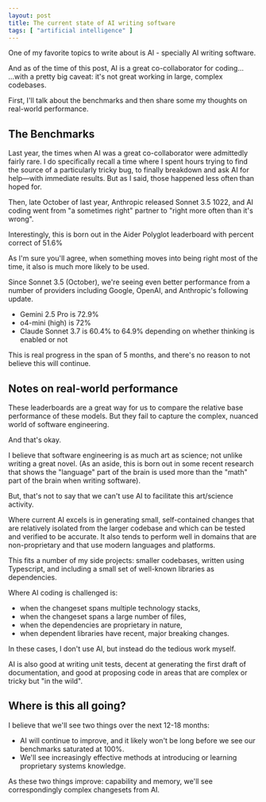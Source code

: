 ```yaml
---
layout: post
title: The current state of AI writing software
tags: [ "artificial intelligence" ]
---
```


One of my favorite topics to write about is AI - specially AI writing software.

And as of the time of this post, AI is a great co-collaborator for coding...
...with a pretty big caveat: it's not great working in large, complex codebases.

First, I'll talk about the benchmarks and then share some my thoughts on real-world performance.

## The Benchmarks

Last year, the times when AI was a great co-collaborator were admittedly fairly rare. 
I do specifically recall a time where I spent hours trying to find the source of a 
particularly tricky bug, to finally breakdown and ask AI for help—with immediate results.
But as I said, those happened less often than hoped for.

Then, late October of last year, Anthropic released Sonnet 3.5 1022, and AI coding went from
"a sometimes right" partner to "right more often than it's wrong". 

Interestingly, this is born out in the Aider Polyglot leaderboard with percent correct of 51.6%

As I'm sure you'll agree, when something moves into being right most of the time, it also is much more likely to be 
used.

Since Sonnet 3.5 (October), we're seeing even better performance from a number of providers 
including Google, OpenAI, and Anthropic's following update.

- Gemini 2.5 Pro is 72.9%
- o4-mini (high) is 72%
- Claude Sonnet 3.7 is 60.4% to 64.9% depending on whether thinking is enabled or not

This is real progress in the span of 5 months, and there's no reason to not believe this will continue.

## Notes on real-world performance

These leaderboards are a great way for us to compare the relative base performance of these models.
But they fail to capture the complex, nuanced world of software engineering.

And that's okay.

I believe that software engineering is as much art as science; not unlike writing a great novel.
(As an aside, this is born out in some recent research that shows the "language" part of the brain
is used more than the "math" part of the brain when writing software).

But, that's not to say that we can't use AI to facilitate this art/science activity.

Where current AI excels is in generating small, self-contained changes that are relatively isolated
from the larger codebase and which can be tested and verified to be accurate. 
It also tends to perform well in domains that are non-proprietary and that use modern languages and platforms.

This fits a number of my side projects: smaller codebases, written using Typescript,
and including a small set of well-known libraries as dependencies.

Where AI coding is challenged is:
- when the changeset spans multiple technology stacks, 
- when the changeset spans a large number of files,
- when the dependencies are proprietary in nature, 
- when dependent libraries have recent, major breaking changes.

In these cases, I don't use AI, but instead do the tedious work myself.

AI is also good at writing unit tests, decent at generating the first draft of documentation,
and good at proposing code in areas that are complex or tricky but "in the wild".

## Where is this all going?

I believe that we'll see two things over the next 12-18 months:

- AI will continue to improve, and it likely won't be long before we see our benchmarks saturated at 100%.
- We'll see increasingly effective methods at introducing or learning proprietary systems knowledge.

As these two things improve: capability and memory, we'll see correspondingly complex changesets from AI.





